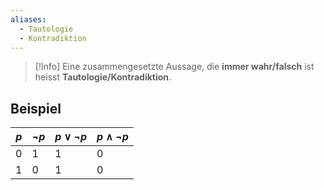 ```yaml
---
aliases:
  - Tautologie
  - Kontradiktion
---
```

>[!Info]
>Eine zusammengesetzte Aussage, die **immer wahr/falsch** ist heisst **Tautologie/Kontradiktion**.

## Beispiel

| $p$ | $\neg p$ | $p\lor \neg p$ | $p\land \neg p$ |
| --- | -------- | -------------- | --------------- |
| 0   | 1        | 1              | 0               |
| 1   | 0        | 1              | 0               |
